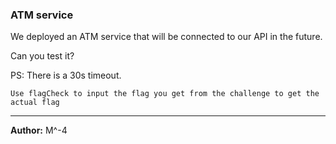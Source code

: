 ### ATM service

We deployed an ATM service that will be connected to our API in the future.

Can you test it?

PS: There is a 30s timeout.

`Use flagCheck to input the flag you get from the challenge to get the actual flag`

---
**Author:** M^-4